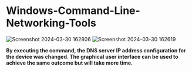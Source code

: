 # Windows-Command-Line-Networking-Tools


![Screenshot 2024-03-30 162806](https://github.com/kelvinintech/Windows-Command-Line-Networking-Tools/assets/110644520/0e2e8cc0-bd41-4fe5-9667-d168e9ad4b40)
![Screenshot 2024-03-30 162619](https://github.com/kelvinintech/Windows-Command-Line-Networking-Tools/assets/110644520/158a07df-97a3-441a-a26e-321a33f23bb6)
<p>
<b>By executing the command, the DNS server IP address configuration for the device was changed. The graphical user interface can be used to achieve the same outcome but will take more time.</b>
</p>
